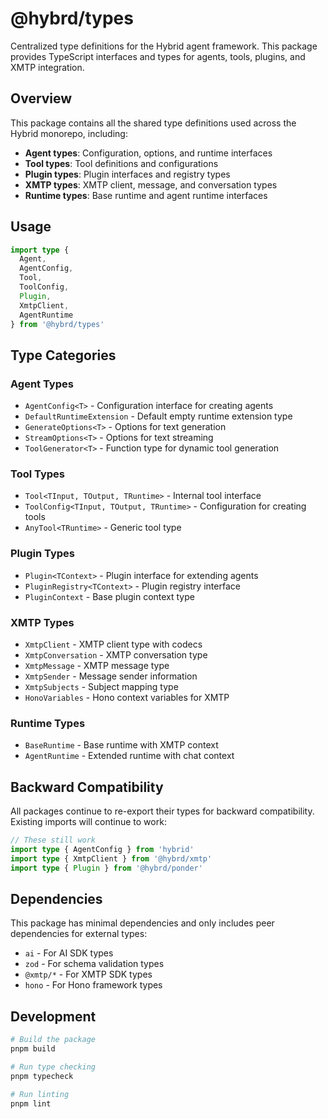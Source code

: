 # @hybrd/types

Centralized type definitions for the Hybrid agent framework. This package provides TypeScript interfaces and types for agents, tools, plugins, and XMTP integration.

## Overview

This package contains all the shared type definitions used across the Hybrid monorepo, including:

- **Agent types**: Configuration, options, and runtime interfaces
- **Tool types**: Tool definitions and configurations  
- **Plugin types**: Plugin interfaces and registry types
- **XMTP types**: XMTP client, message, and conversation types
- **Runtime types**: Base runtime and agent runtime interfaces

## Usage

```typescript
import type {
  Agent,
  AgentConfig,
  Tool,
  ToolConfig,
  Plugin,
  XmtpClient,
  AgentRuntime
} from '@hybrd/types'
```

## Type Categories

### Agent Types
- `AgentConfig<T>` - Configuration interface for creating agents
- `DefaultRuntimeExtension` - Default empty runtime extension type
- `GenerateOptions<T>` - Options for text generation
- `StreamOptions<T>` - Options for text streaming
- `ToolGenerator<T>` - Function type for dynamic tool generation

### Tool Types
- `Tool<TInput, TOutput, TRuntime>` - Internal tool interface
- `ToolConfig<TInput, TOutput, TRuntime>` - Configuration for creating tools
- `AnyTool<TRuntime>` - Generic tool type

### Plugin Types
- `Plugin<TContext>` - Plugin interface for extending agents
- `PluginRegistry<TContext>` - Plugin registry interface
- `PluginContext` - Base plugin context type

### XMTP Types
- `XmtpClient` - XMTP client type with codecs
- `XmtpConversation` - XMTP conversation type
- `XmtpMessage` - XMTP message type
- `XmtpSender` - Message sender information
- `XmtpSubjects` - Subject mapping type
- `HonoVariables` - Hono context variables for XMTP

### Runtime Types
- `BaseRuntime` - Base runtime with XMTP context
- `AgentRuntime` - Extended runtime with chat context

## Backward Compatibility

All packages continue to re-export their types for backward compatibility. Existing imports will continue to work:

```typescript
// These still work
import type { AgentConfig } from 'hybrid'
import type { XmtpClient } from '@hybrd/xmtp'
import type { Plugin } from '@hybrd/ponder'
```

## Dependencies

This package has minimal dependencies and only includes peer dependencies for external types:
- `ai` - For AI SDK types
- `zod` - For schema validation types
- `@xmtp/*` - For XMTP SDK types
- `hono` - For Hono framework types

## Development

```bash
# Build the package
pnpm build

# Run type checking
pnpm typecheck

# Run linting
pnpm lint
```
